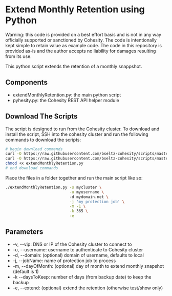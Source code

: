 # Extend Monthly Retention using Python

Warning: this code is provided on a best effort basis and is not in any way officially supported or sanctioned by Cohesity. The code is intentionally kept simple to retain value as example code. The code in this repository is provided as-is and the author accepts no liability for damages resulting from its use.

This python script extends the retention of a monthly snappshot.

## Components

* extendMonthlyRetention.py: the main python script
* pyhesity.py: the Cohesity REST API helper module

## Download The Scripts

The script is designed to run from the Cohesity cluster. To download and install the script, SSH into the cohesity cluster and run the following commands to download the scripts:

```bash
# begin download commands
curl -O https://raw.githubusercontent.com/bseltz-cohesity/scripts/master/python/extendMonthlyRetention/extendMonthlyRetention.py
curl -O https://raw.githubusercontent.com/bseltz-cohesity/scripts/master/python/pyhesity.py
chmod +x extendMonthlyRetention.py
# end download commands
```

Place the files in a folder together and run the main script like so:

```bash
./extendMonthlyRetention.py -s mycluster \
                            -u myusername \ 
                            -d mydomain.net \
                            -j 'my protection job' \
                            -m -1 \
                            -k 365 \
                            -e
```

## Parameters

* -v, --vip: DNS or IP of the Cohesity cluster to connect to
* -u, --username: username to authenticate to Cohesity cluster
* -d, --domain: (optional) domain of username, defaults to local
* -j, --jobName: name of protection job to process
* -m, --dayOfMonth: (optional) day of month to extend monthly snapshot (default is 1)
* -k --daysToKeep: number of days (from backup date) to keep the backup
* -e, --extend: (optional) extend the retention (otherwise test/show only)
